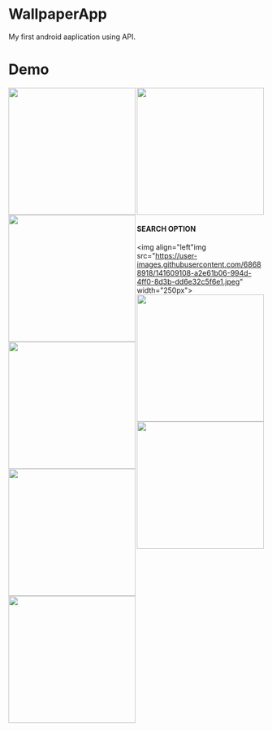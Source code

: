 # WallpaperApp
My first android aaplication using API.

# Demo

 <img align="left" img src="https://user-images.githubusercontent.com/68688918/141608338-4d4b100f-46e9-4ff4-b36c-e914c48677a5.jpeg" width="250px">
 <img align="left" img src="https://user-images.githubusercontent.com/68688918/141608344-87e6cfc2-e79f-4fb2-9c2b-b09315dbd8ee.jpeg" width="250px">
 <img align="left"img src="https://user-images.githubusercontent.com/68688918/141608491-bd1a9aa9-75c8-45b8-8e1b-782dad61a22f.jpeg" width="250px">
 <img align="LEFT"img src="https://user-images.githubusercontent.com/68688918/141608483-893a9c16-07cb-4abc-beb9-43adff8b6913.jpeg" width="250px">
 <img   img src="https://user-images.githubusercontent.com/68688918/141608488-82512963-b4cb-4509-bfdd-babfb4639fd2.jpeg" width="250px">



 #### SEARCH OPTION
 
 <img  align="left"img src="https://user-images.githubusercontent.com/68688918/141609108-a2e61b06-994d-4ff0-8d3b-dd6e32c5f6e1.jpeg" width="250px">
 <img   img src="https://user-images.githubusercontent.com/68688918/141609109-cd5623bb-cf6d-4c4b-8964-7cd923c36673.jpeg" width="250px">
 <img align="left" img src="https://user-images.githubusercontent.com/68688918/141609111-89b465bf-69ea-4b16-b2d9-d2ebcd8f6da2.jpeg" width="250px">
 <img  img src="https://user-images.githubusercontent.com/68688918/141609112-5c102772-b078-4bb3-bec7-c9acb937bf3c.jpeg" width="250px">

 
